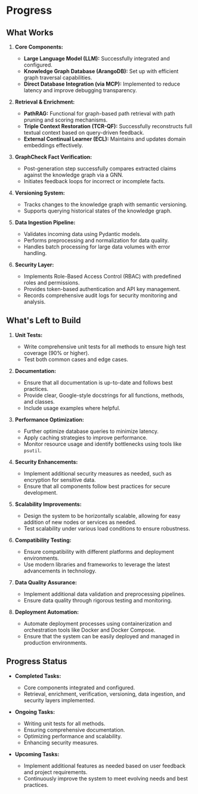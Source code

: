 # Progress

## What Works

1. **Core Components:**
   - **Large Language Model (LLM):** Successfully integrated and configured.
   - **Knowledge Graph Database (ArangoDB):** Set up with efficient graph traversal capabilities.
   - **Direct Database Integration (via MCP):** Implemented to reduce latency and improve debugging transparency.

2. **Retrieval & Enrichment:**
   - **PathRAG:** Functional for graph-based path retrieval with path pruning and scoring mechanisms.
   - **Triple Context Restoration (TCR-QF):** Successfully reconstructs full textual context based on query-driven feedback.
   - **External Continual Learner (ECL):** Maintains and updates domain embeddings effectively.

3. **GraphCheck Fact Verification:**
   - Post-generation step successfully compares extracted claims against the knowledge graph via a GNN.
   - Initiates feedback loops for incorrect or incomplete facts.

4. **Versioning System:**
   - Tracks changes to the knowledge graph with semantic versioning.
   - Supports querying historical states of the knowledge graph.

5. **Data Ingestion Pipeline:**
   - Validates incoming data using Pydantic models.
   - Performs preprocessing and normalization for data quality.
   - Handles batch processing for large data volumes with error handling.

6. **Security Layer:**
   - Implements Role-Based Access Control (RBAC) with predefined roles and permissions.
   - Provides token-based authentication and API key management.
   - Records comprehensive audit logs for security monitoring and analysis.

## What's Left to Build

1. **Unit Tests:**
   - Write comprehensive unit tests for all methods to ensure high test coverage (90% or higher).
   - Test both common cases and edge cases.

2. **Documentation:**
   - Ensure that all documentation is up-to-date and follows best practices.
   - Provide clear, Google-style docstrings for all functions, methods, and classes.
   - Include usage examples where helpful.

3. **Performance Optimization:**
   - Further optimize database queries to minimize latency.
   - Apply caching strategies to improve performance.
   - Monitor resource usage and identify bottlenecks using tools like `psutil`.

4. **Security Enhancements:**
   - Implement additional security measures as needed, such as encryption for sensitive data.
   - Ensure that all components follow best practices for secure development.

5. **Scalability Improvements:**
   - Design the system to be horizontally scalable, allowing for easy addition of new nodes or services as needed.
   - Test scalability under various load conditions to ensure robustness.

6. **Compatibility Testing:**
   - Ensure compatibility with different platforms and deployment environments.
   - Use modern libraries and frameworks to leverage the latest advancements in technology.

7. **Data Quality Assurance:**
   - Implement additional data validation and preprocessing pipelines.
   - Ensure data quality through rigorous testing and monitoring.

8. **Deployment Automation:**
   - Automate deployment processes using containerization and orchestration tools like Docker and Docker Compose.
   - Ensure that the system can be easily deployed and managed in production environments.

## Progress Status

- **Completed Tasks:**
  - Core components integrated and configured.
  - Retrieval, enrichment, verification, versioning, data ingestion, and security layers implemented.
  
- **Ongoing Tasks:**
  - Writing unit tests for all methods.
  - Ensuring comprehensive documentation.
  - Optimizing performance and scalability.
  - Enhancing security measures.

- **Upcoming Tasks:**
  - Implement additional features as needed based on user feedback and project requirements.
  - Continuously improve the system to meet evolving needs and best practices.
